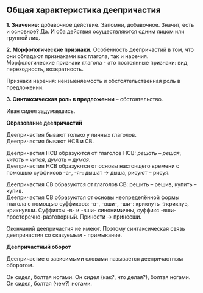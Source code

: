 ## **Общая характеристика деепричастия**

**1. Значение:** добавочное действие. Запомни, добавочное. Значит, есть и основное? Да. И оба действия осуществляются одним лицом или группой лиц.

**2. Морфологические признаки.**  Особенность деепричастий в том, что они  обладают признаками как глагола, так и наречия.
<br/>
Морфологические признаки глагола - это постоянные признаки: вид, переходность, возвратность.

Признаки наречия: неизменяемость и обстоятельственная роль в предложении.

**3. Синтаксическая роль в предложении** – обстоятельство.

Иван сидел задумавшись.

  **Образование деепричастий**

Деепричастия бывают только у личных глаголов.
<br/>
Деепричастия бывают НСВ и СВ.

Деепричастия НСВ образуются от глаголов НСВ: _решать_ – _решая_,  _читать_ – _читая_, _думать_ – _думая_.
<br/>
Деепричастия НСВ образуются от основы настоящего времени с помощью суффиксов -а-, -я-: дышат → дыша, рисуют – рисуя.

Деепричастия СВ образуются от глаголов СВ: решить – решив, купить – купив.
<br/>
Деепричастия СВ образуются от основы неопределённой формы глагола с помощью суффиксов: -в-, -вши-, -ши-:  крикнуть →крикнув, крикнувши. Cуффиксы -в- и -вши- синонимичны, суффикс  -вши- просторечно-разговорный.  Принести → принесши.

Окончаний деепричастия не имеют. Поэтому синтаксическая связь деепричастия со сказуемым - примыкание.

  **Деепричастный оборот**

Деепричастие с зависимыми словами называется деепричастным оборотом.

Он сидел, болтая ногами. Он сидел (как?, что делая?), болтая ногами. Он сидел, болтая (чем?) ногами.
